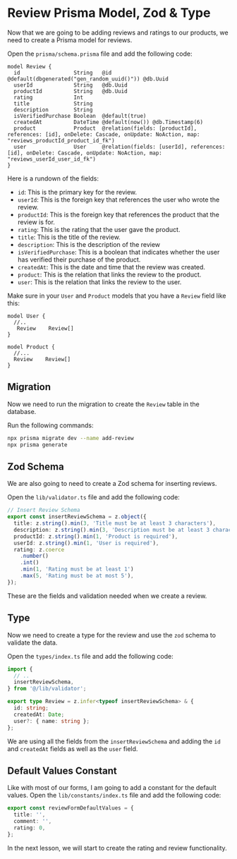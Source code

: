 # Review Prisma Model, Zod & Type

Now that we are going to be adding reviews and ratings to our products, we need to create a Prisma model for reviews.

Open the `prisma/schema.prisma` file and add the following code:

```prisma
model Review {
  id                 String   @id @default(dbgenerated("gen_random_uuid()")) @db.Uuid
  userId             String   @db.Uuid
  productId          String   @db.Uuid
  rating             Int
  title              String
  description        String
  isVerifiedPurchase Boolean  @default(true)
  createdAt          DateTime @default(now()) @db.Timestamp(6)
  product            Product  @relation(fields: [productId], references: [id], onDelete: Cascade, onUpdate: NoAction, map: "reviews_productId_product_id_fk")
  user               User     @relation(fields: [userId], references: [id], onDelete: Cascade, onUpdate: NoAction, map: "reviews_userId_user_id_fk")
}
```

Here is a rundown of the fields:

- `id`: This is the primary key for the review.
- `userId`: This is the foreign key that references the user who wrote the review.
- `productId`: This is the foreign key that references the product that the review is for.
- `rating`: This is the rating that the user gave the product.
- `title`: This is the title of the review.
- `description`: This is the description of the review
- `isVerifiedPurchase`: This is a boolean that indicates whether the user has verified their purchase of the product.
- `createdAt`: This is the date and time that the review was created.
- `product`: This is the relation that links the review to the product.
- `user`: This is the relation that links the review to the user.

Make sure in your `User` and `Product` models that you have a `Review` field like this:

```prisma
model User {
  //..
   Review    Review[]
}

model Product {
  //...
  Review    Review[]
}
```

## Migration

Now we need to run the migration to create the `Review` table in the database.

Run the following commands:

```bash
npx prisma migrate dev --name add-review
npx prisma generate
```

## Zod Schema

We are also going to need to create a Zod schema for inserting reviews.

Open the `lib/validator.ts` file and add the following code:

```ts
// Insert Review Schema
export const insertReviewSchema = z.object({
  title: z.string().min(3, 'Title must be at least 3 characters'),
  description: z.string().min(3, 'Description must be at least 3 characters'),
  productId: z.string().min(1, 'Product is required'),
  userId: z.string().min(1, 'User is required'),
  rating: z.coerce
    .number()
    .int()
    .min(1, 'Rating must be at least 1')
    .max(5, 'Rating must be at most 5'),
});
```

These are the fields and validation needed when we create a review.

## Type

Now we need to create a type for the review and use the `zod` schema to validate the data.

Open the `types/index.ts` file and add the following code:

```ts
import {
  // ..
  insertReviewSchema,
} from '@/lib/validator';

export type Review = z.infer<typeof insertReviewSchema> & {
  id: string;
  createdAt: Date;
  user?: { name: string };
};
```

We are using all the fields from the `insertReviewSchema` and adding the `id` and `createdAt` fields as well as the `user` field.

## Default Values Constant

Like with most of our forms, I am going to add a constant
for the default values. Open the `lib/constants/index.ts` file and add the following code:

```ts
export const reviewFormDefaultValues = {
  title: '',
  comment: '',
  rating: 0,
};
```

In the next lesson, we will start to create the rating and review functionality.
